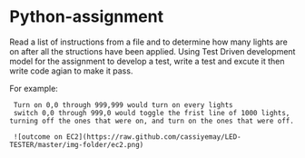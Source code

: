# Python-assignment
Read a list of instructions from a file and to determine how many lights are on after all the structions have been applied. Using Test Driven development
model for the assignment to develop a test, write a test and excute it then write code agian to make it pass.

For example:

     Turn on 0,0 through 999,999 would turn on every lights    
     switch 0,0 through 999,0 would toggle the frist line of 1000 lights, turning off the ones that were on, and turn on the ones that were off.
     
     ![outcome on EC2](https://raw.github.com/cassiyemay/LED-TESTER/master/img-folder/ec2.png)
                                                                        
                                                                                                                                               
                                                                                        

